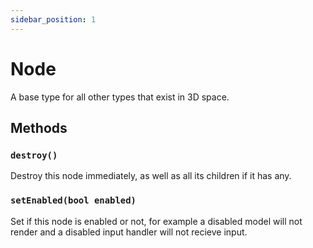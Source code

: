 ```yaml
---
sidebar_position: 1
---
```


# Node
A base type for all other types that exist in 3D space.

## Methods
### `destroy()`
Destroy this node immediately, as well as all its children if it has any.

### `setEnabled(bool enabled)`
Set if this node is enabled or not, for example a disabled model will not render and a disabled input handler will not recieve input.

